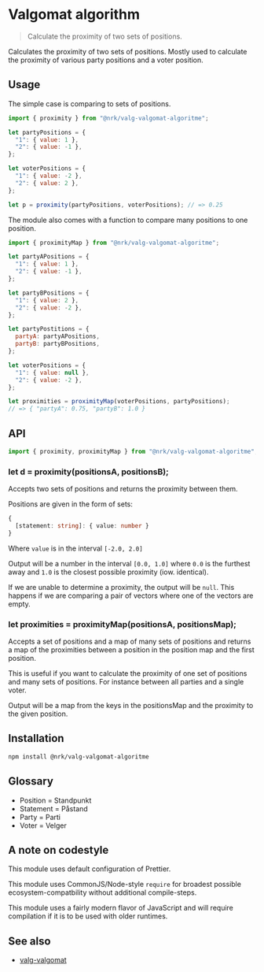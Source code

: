# Valgomat algorithm

> Calculate the proximity of two sets of positions.

Calculates the proximity of two sets of positions. Mostly used to calculate the proximity of various party positions and a voter position.

## Usage

The simple case is comparing to sets of positions.

```js
import { proximity } from "@nrk/valg-valgomat-algoritme";

let partyPositions = {
  "1": { value: 1 },
  "2": { value: -1 },
};

let voterPositions = {
  "1": { value: -2 },
  "2": { value: 2 },
};

let p = proximity(partyPositions, voterPositions); // => 0.25
```

The module also comes with a function to compare many positions to one position.

```js
import { proximityMap } from "@nrk/valg-valgomat-algoritme";

let partyAPositions = {
  "1": { value: 1 },
  "2": { value: -1 },
};

let partyBPositions = {
  "1": { value: 2 },
  "2": { value: -2 },
};

let partyPostitions = {
  partyA: partyAPositions,
  partyB: partyBPositions,
};

let voterPositions = {
  "1": { value: null },
  "2": { value: -2 },
};

let proximities = proximityMap(voterPositions, partyPositions);
// => { "partyA": 0.75, "partyB": 1.0 }
```

## API

```js
import { proximity, proximityMap } from "@nrk/valg-valgomat-algoritme";
```

### let d = proximity(positionsA, positionsB);

Accepts two sets of positions and returns the proximity between them.

Positions are given in the form of sets:

```ts
{
  [statement: string]: { value: number }
}
```

Where `value` is in the interval `[-2.0, 2.0]`

Output will be a number in the interval `[0.0, 1.0]` where `0.0` is the furthest away and `1.0` is the closest possible proximity (iow. identical).

If we are unable to determine a proximity, the output will be `null`. This happens if we are comparing a pair of vectors where one of the vectors are empty.

### let proximities = proximityMap(positionsA, positionsMap);

Accepts a set of positions and a map of many sets of positions and returns a map of the proximities between a position in the position map and the first position.

This is useful if you want to calculate the proximity of one set of positions and many sets of positions. For instance between all parties and a single voter.

Output will be a map from the keys in the positionsMap and the proximity to the given position.

## Installation

```sh
npm install @nrk/valg-valgomat-algoritme
```

## Glossary

- Position = Standpunkt
- Statement = Påstand
- Party = Parti
- Voter = Velger

## A note on codestyle

This module uses default configuration of Prettier.

This module uses CommonJS/Node-style `require` for broadest possible ecosystem-compatbility without additional compile-steps.

This module uses a fairly modern flavor of JavaScript and will require compilation if it is to be used with older runtimes.

## See also

- [valg-valgomat](https://github.com/nrkno/valg-valgomat)
